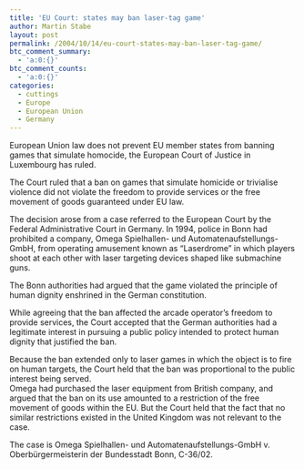 ```yaml
---
title: 'EU Court: states may ban laser-tag game'
author: Martin Stabe
layout: post
permalink: /2004/10/14/eu-court-states-may-ban-laser-tag-game/
btc_comment_summary:
  - 'a:0:{}'
btc_comment_counts:
  - 'a:0:{}'
categories:
  - cuttings
  - Europe
  - European Union
  - Germany
---
```

European Union law does not prevent EU member states from banning games that simulate homocide, the European Court of Justice in Luxembourg has ruled.

The Court ruled that a ban on games that simulate homicide or trivialise violence did not violate the freedom to provide services or the free movement of goods guaranteed under EU law.

The decision arose from a case referred to the European Court by the Federal Administrative Court in Germany. In 1994, police in Bonn had prohibited a company, Omega Spielhallen- und Automatenaufstellungs-GmbH, from operating amusement known as “Laserdrome” in which players shoot at each other with laser targeting devices shaped like submachine guns.

The Bonn authorities had argued that the game violated the principle of human dignity enshrined in the German constitution.

While agreeing that the ban affected the arcade operator’s freedom to provide services, the Court accepted that the German authorities had a legitimate interest in pursuing a public policy intended to protect human dignity that justified the ban.

Because the ban extended only to laser games in which the object is to fire on human targets, the Court held that the ban was proportional to the public interest being served.  
Omega had purchased the laser equipment from British company, and argued that the ban on its use amounted to a restriction of the free movement of goods within the EU. But the Court held that the fact that no similar restrictions existed in the United Kingdom was not relevant to the case.

The case is Omega Spielhallen- und Automatenaufstellungs-GmbH v. Oberbürgermeisterin der Bundesstadt Bonn, C-36/02.